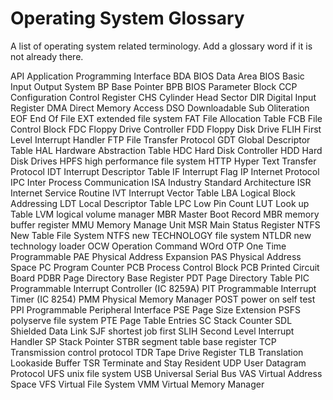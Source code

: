 Operating System Glossary
=====

A list of operating system related terminology. Add a glossary word if it is not already there.

API     Application Programming Interface
BDA     BIOS Data Area
BIOS    Basic Input Output System
BP  Base Pointer
BPB     BIOS Parameter Block
CCP     Configuration Control Register
CHS     Cylinder Head Sector
DIR     Digital Input Register
DMA     Direct Memory Access
DSO     Downloadable Sub Oliteration
EOF     End Of File
EXT     extended file system
FAT     File Allocation Table
FCB     File Control Block
FDC     Floppy Drive Controller
FDD     Floppy Disk Drive
FLIH    First Level Interrupt Handler
FTP     File Transfer Protocol
GDT     Global Descriptor Table
HAL     Hardware Abstraction Table
HDC     Hard Disk Controller
HDD     Hard Disk Drives
HPFS    high performance file system
HTTP    Hyper Text Transfer Protocol
IDT     Interrupt Descriptor Table
IF  Interrupt Flag
IP  Internet Protocol
IPC     Inter Process Communication
ISA     Industry Standard Architecture
ISR     Internet Service Routine
IVT     Interrupt Vector Table
LBA     Logical Block Addressing
LDT     Local Descriptor Table
LPC     Low Pin Count
LUT     Look up Table
LVM     logical volume manager
MBR     Master Boot Record
MBR     memory buffer register
MMU     Memory Manage Unit
MSR     Main Status Register
NTFS    New Table File System
NTFS    new TECHNOLOGY file system
NTLDR   new technology loader
OCW     Operation Command WOrd
OTP     One Time Programmable
PAE     Physical Address Expansion
PAS     Physical Address Space
PC  Program Counter
PCB     Process Control Block
PCB     Printed Circuit Board
PDBR    Page Directory Base Register
PDT     Page Directory Table
PIC     Programmable Interrupt Controller (IC 8259A)
PIT     Programmable Interrupt Timer (IC 8254)
PMM     Physical Memory Manager
POST    power on self test
PPI     Programmable Peripheral Interface
PSE     Page Size Extension
PSFS    polyserve file system
PTE     Page Table Entries
SC  Stack Counter
SDL     Shielded Data Link
SJF     shortest job first
SLIH    Second Level Interrupt Handler
SP  Stack Pointer
STBR    segment table base register
TCP     Transmission control protocol
TDR     Tape Drive Register
TLB     Translation Lookaside Buffer
TSR     Terminate and Stay Resident
UDP     User Datagram Protocol
UFS     unix file system
USB     Universal Serial Bus
VAS     Virtual Address Space
VFS     Virtual File System
VMM     Virtual Memory Manager